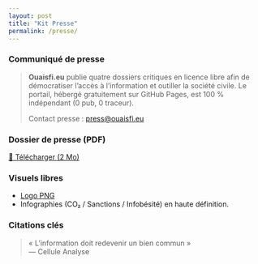 ```yaml
---
layout: post
title: "Kit Presse"
permalink: /presse/
---
```


### Communiqué de presse
> **Ouaisfi.eu** publie quatre dossiers critiques en licence libre afin de démocratiser l’accès à l’information et outiller la société civile. Le portail, hébergé gratuitement sur GitHub Pages, est 100 % indépendant (0 pub, 0 traceur).
>
> Contact presse : press@ouaisfi.eu

### Dossier de presse (PDF)
[📄 Télécharger (2 Mo)](../assets/pdf/dossier_presse_ouaisfi.pdf)

### Visuels libres
- [Logo PNG](../assets/img/logo.png)
- Infographies (CO₂ / Sanctions / Infobésité) en haute définition.

### Citations clés
> « L’information doit redevenir un bien commun »  
> — Cellule Analyse
